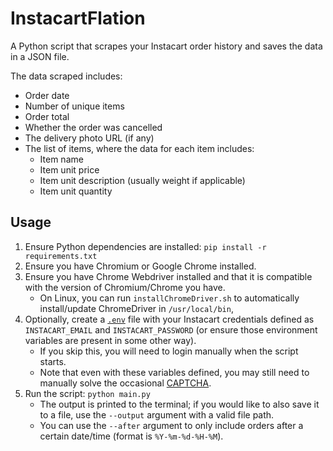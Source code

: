 # InstacartFlation

A Python script that scrapes your Instacart order history and saves the data in a JSON file.

The data scraped includes:
- Order date
- Number of unique items
- Order total
- Whether the order was cancelled
- The delivery photo URL (if any)
- The list of items, where the data for each item includes:
  - Item name
  - Item unit price
  - Item unit description (usually weight if applicable)
  - Item unit quantity

## Usage

1. Ensure Python dependencies are installed: `pip install -r requirements.txt`
2. Ensure you have Chromium or Google Chrome installed.
3. Ensure you have Chrome Webdriver installed and that it is compatible with the version of Chromium/Chrome you have.
   - On Linux, you can run `installChromeDriver.sh` to automatically install/update ChromeDriver in `/usr/local/bin`,
4. Optionally, create a [`.env`](https://www.dotenv.org/docs/security/env.html) file with your Instacart credentials defined as `INSTACART_EMAIL` and `INSTACART_PASSWORD` (or ensure those environment variables are present in some other way).
   - If you skip this, you will need to login manually when the script starts.
   - Note that even with these variables defined, you may still need to manually solve the occasional [CAPTCHA](https://en.wikipedia.org/wiki/CAPTCHA).
5. Run the script: `python main.py`
   - The output is printed to the terminal; if you would like to also save it to a file, use the `--output` argument with a valid file path.
   - You can use the `--after` argument to only include orders after a certain date/time (format is `%Y-%m-%d-%H-%M`).